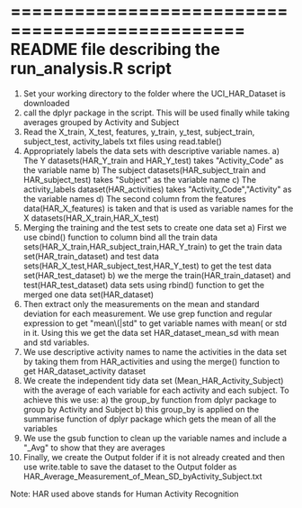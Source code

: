 ================================================
README file describing the run_analysis.R script
================================================

1) Set your working directory to the folder where the UCI_HAR_Dataset is downloaded
2) call the dplyr package in the script. This will be used finally while taking averages grouped by Activity and Subject
3) Read the X_train, X_test, features, y_train, y_test, subject_train, subject_test, activity_labels txt files using read.table()
4) Appropriately labels the data sets with descriptive variable names.
	a) The Y datasets(HAR_Y_train and HAR_Y_test) takes "Activity_Code" as the variable name
	b) The subject datasets(HAR_subject_train and HAR_subject_test) takes "Subject" as the variable name
	c) The activity_labels dataset(HAR_activities) takes "Activity_Code","Activity" as the variable names
	d) The second column from the features data(HAR_X_features) is taken and that is used as variable names for the X datasets(HAR_X_train,HAR_X_test)
5) Merging the training and the test sets to create one data set
	a) First we use cbind() function to column bind all the train data sets(HAR_X_train,HAR_subject_train,HAR_Y_train) to get the train data set(HAR_train_dataset) and test data sets(HAR_X_test,HAR_subject_test,HAR_Y_test) to get the test data set(HAR_test_dataset)
	b) we the merge the train(HAR_train_dataset) and test(HAR_test_dataset) data sets using rbind() function to get the merged one data set(HAR_dataset)
6) Then extract only the measurements on the mean and standard deviation for each measurement. We use grep function and regular expression to get "mean\\(|std" to get variable names with mean( or std	in it. Using this we get the data set HAR_dataset_mean_sd with mean and std variables.
7) We use descriptive activity names to name the activities in the data set by taking them from HAR_activities and using the merge() function to get HAR_dataset_activity dataset
8) We create the independent tidy data set (Mean_HAR_Activity_Subject) with the average of each variable for each activity and each subject. To achieve this we use:
	a) the group_by function from dplyr package to group by Activity and Subject
	b) this group_by is applied on the summarise function of dplyr package which gets the mean of all the variables
9) We use the gsub function to clean up the variable names and include a "_Avg" to show that they are averages
10) Finally, we create the Output folder if it is not already created and then use write.table to save the dataset to the Output folder as HAR_Average_Measurement_of_Mean_SD_byActivity_Subject.txt

Note: HAR used above stands for Human Activity Recognition
